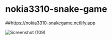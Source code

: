 # nokia3310-snake-game
##https://nokia3310-snakegame.netlify.app


![Screenshot (109)](https://user-images.githubusercontent.com/110602638/216146757-a9d7a256-8311-403a-9694-31f1f276789d.png)
